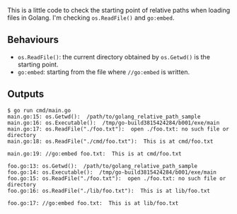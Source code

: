 This is a little code to check the starting point of relative paths when loading files in Golang.
I'm checking `os.ReadFile()` and `go:embed`.

## Behaviours

* `os.ReadFile()`: the current directory obtained by `os.Getwd()` is the starting point.
* `go:embed`: starting from the file where `//go:embed` is written.

## Outputs

```
$ go run cmd/main.go
main.go:15: os.Getwd():  /path/to/golang_relative_path_sample
main.go:16: os.Executable():  /tmp/go-build3815424284/b001/exe/main
main.go:17: os.ReadFile("./foo.txt"):  open ./foo.txt: no such file or directory
main.go:18: os.ReadFile("./cmd/foo.txt"):  This is at cmd/foo.txt

main.go:19: //go:embed foo.txt:  This is at cmd/foo.txt

foo.go:13: os.Getwd():  /path/to/golang_relative_path_sample
foo.go:14: os.Executable():  /tmp/go-build3815424284/b001/exe/main
foo.go:15: os.ReadFile("./foo.txt"):  open ./foo.txt: no such file or directory
foo.go:16: os.ReadFile("./lib/foo.txt"):  This is at lib/foo.txt

foo.go:17: //go:embed foo.txt:  This is at lib/foo.txt
```
